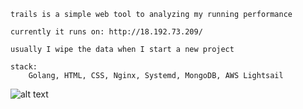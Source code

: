 ```
trails is a simple web tool to analyzing my running performance

currently it runs on: http://18.192.73.209/

usually I wipe the data when I start a new project

stack:
    Golang, HTML, CSS, Nginx, Systemd, MongoDB, AWS Lightsail
```

![alt text](info/trails_demo.jpg?raw=true)
